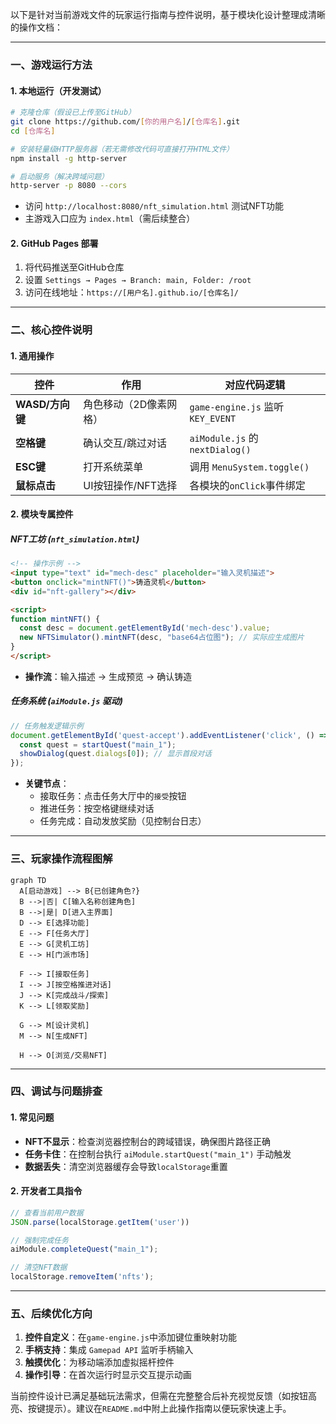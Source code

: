 以下是针对当前游戏文件的玩家运行指南与控件说明，基于模块化设计整理成清晰的操作文档：

---

### **一、游戏运行方法**
#### **1. 本地运行（开发测试）**
```bash
# 克隆仓库（假设已上传至GitHub）
git clone https://github.com/[你的用户名]/[仓库名].git
cd [仓库名]

# 安装轻量级HTTP服务器（若无需修改代码可直接打开HTML文件）
npm install -g http-server

# 启动服务（解决跨域问题）
http-server -p 8080 --cors
```
- 访问 `http://localhost:8080/nft_simulation.html` 测试NFT功能
- 主游戏入口应为 `index.html`（需后续整合）

#### **2. GitHub Pages 部署**
1. 将代码推送至GitHub仓库
2. 设置 `Settings → Pages → Branch: main, Folder: /root`
3. 访问在线地址：`https://[用户名].github.io/[仓库名]/`

---

### **二、核心控件说明**
#### **1. 通用操作**
| 控件               | 作用                          | 对应代码逻辑                     |
|--------------------|-----------------------------|--------------------------------|
| **WASD/方向键**    | 角色移动（2D像素网格）          | `game-engine.js` 监听`KEY_EVENT` |
| **空格键**         | 确认交互/跳过对话               | `aiModule.js` 的 `nextDialog()`  |
| **ESC键**          | 打开系统菜单                   | 调用 `MenuSystem.toggle()`       |
| **鼠标点击**       | UI按钮操作/NFT选择             | 各模块的`onClick`事件绑定         |

#### **2. 模块专属控件**
##### **NFT工坊 (`nft_simulation.html`)**
```html
<!-- 操作示例 -->
<input type="text" id="mech-desc" placeholder="输入灵机描述">
<button onclick="mintNFT()">铸造灵机</button>
<div id="nft-gallery"></div>

<script>
function mintNFT() {
  const desc = document.getElementById('mech-desc').value;
  new NFTSimulator().mintNFT(desc, "base64占位图"); // 实际应生成图片
}
</script>
```
- **操作流**：输入描述 → 生成预览 → 确认铸造

##### **任务系统 (`aiModule.js` 驱动)**
```javascript
// 任务触发逻辑示例
document.getElementById('quest-accept').addEventListener('click', () => {
  const quest = startQuest("main_1");
  showDialog(quest.dialogs[0]); // 显示首段对话
});
```
- **关键节点**：
  - 接取任务：点击任务大厅中的`接受`按钮
  - 推进任务：按空格键继续对话
  - 任务完成：自动发放奖励（见控制台日志）

---

### **三、玩家操作流程图解**
```mermaid
graph TD
  A[启动游戏] --> B{已创建角色?}
  B -->|否| C[输入名称创建角色]
  B -->|是| D[进入主界面]
  D --> E[选择功能]
  E --> F[任务大厅]
  E --> G[灵机工坊]
  E --> H[门派市场]
  
  F --> I[接取任务]
  I --> J[按空格推进对话]
  J --> K[完成战斗/探索]
  K --> L[领取奖励]
  
  G --> M[设计灵机]
  M --> N[生成NFT]
  
  H --> O[浏览/交易NFT]
```

---

### **四、调试与问题排查**
#### **1. 常见问题**
- **NFT不显示**：检查浏览器控制台的跨域错误，确保图片路径正确
- **任务卡住**：在控制台执行 `aiModule.startQuest("main_1")` 手动触发
- **数据丢失**：清空浏览器缓存会导致`localStorage`重置

#### **2. 开发者工具指令**
```javascript
// 查看当前用户数据
JSON.parse(localStorage.getItem('user'))

// 强制完成任务
aiModule.completeQuest("main_1");

// 清空NFT数据
localStorage.removeItem('nfts');
```

---

### **五、后续优化方向**
1. **控件自定义**：在`game-engine.js`中添加键位重映射功能
2. **手柄支持**：集成 `Gamepad API` 监听手柄输入
3. **触摸优化**：为移动端添加虚拟摇杆控件
4. **操作引导**：在首次运行时显示交互提示动画

当前控件设计已满足基础玩法需求，但需在完整整合后补充视觉反馈（如按钮高亮、按键提示）。建议在`README.md`中附上此操作指南以便玩家快速上手。
